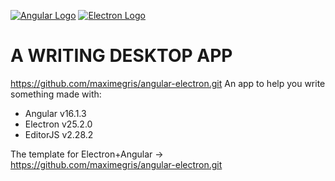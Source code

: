 [![Angular Logo](https://www.vectorlogo.zone/logos/angular/angular-icon.svg)](https://angular.io/) [![Electron Logo](https://www.vectorlogo.zone/logos/electronjs/electronjs-icon.svg)](https://electronjs.org/)

# A WRITING DESKTOP APP
https://github.com/maximegris/angular-electron.git
An app to help you write something made with:
- Angular v16.1.3
- Electron v25.2.0
- EditorJS v2.28.2

The template for Electron+Angular -> https://github.com/maximegris/angular-electron.git
